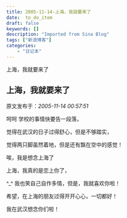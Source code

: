 ```yaml
---
title: 2005-11-14-上海，我就要来了
date:  to_do_item
draft: false
keywords: []
description: "Imported from Sina Blog"
tags: ["新浪博客"]
categories: 
    - "日记本"
---
```

上海，我就要来了
## 上海，我就要来了

 原文发布于：*2005-11-14 00:57:51*

呵呵 学校的事情快要告一段落，

 

觉得在武汉的日子过得舒心，但是不够踏实，

 

觉得两只脚虽然着地，但是还有飘在空中的感觉！

 

唉，我是想念上海了

 

上海，我真的是恋上你了，

 

^_^ 我也笑自己自作多情，但是，我就喜欢你啦！

 

希望，在上海的朋友过得开开心心，一切都好！

 

我在武汉想念你们啦！


